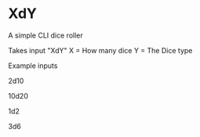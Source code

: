 # XdY
A simple CLI dice roller

Takes input "XdY"
 X = How many dice
 Y = The Dice type
 
Example inputs

2d10

10d20

1d2

3d6

